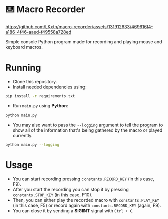 # ⌨️ Macro Recorder


https://github.com/LKxth/macro-recorder/assets/131912633/469616f4-a186-4f46-aaed-f49558a728ed


Simple console Python program made for recording and playing mouse and keyboard macros.

# Running

- Clone this repository.
- Install needed dependencies using:
```sh
pip install -r requirements.txt
```
- Run `main.py` using **Python**:
```sh
python main.py
```
- You may also want to pass the `--logging` argument to tell the program to show all of the information that's being gathered by the macro or played currently.
```sh
python main.py --logging
```

# Usage
- You can start recording pressing `constants.RECORD_KEY` (in this case, F9).
- After you start the recording you can stop it by pressing `constants.STOP_KEY` (in this case, F10).
- Then, you can either play the recorded macro with `constants.PLAY_KEY` (in this case, F5) or record again with `constants.RECORD_KEY` (again, F9).
- You can close it by sending a **SIGINT** signal with `Ctrl + C`. 

